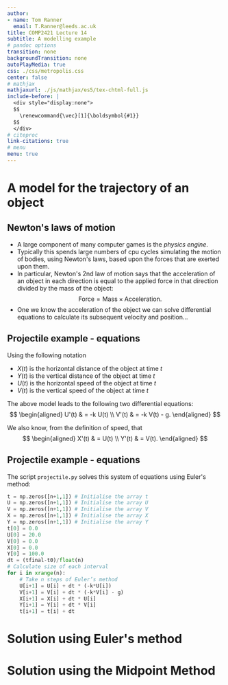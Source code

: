 ```yaml
---
author:
- name: Tom Ranner
  email: T.Ranner@leeds.ac.uk
title: COMP2421 Lecture 14
subtitle: A modelling example
# pandoc options
transition: none
backgroundTransition: none
autoPlayMedia: true
css: ./css/metropolis.css
center: false
# mathjax
mathjaxurl: ./js/mathjax/es5/tex-chtml-full.js
include-before: |
  <div style="display:none">
  $$
    \renewcommand{\vec}[1]{\boldsymbol{#1}}
  $$
  </div>
# citeproc
link-citations: true
# menu
menu: true
---
```

# A model for the trajectory of an object

## Newton's laws of motion

- A large component of many computer games is the *physics engine*.
- Typically this spends large numbers of cpu cycles simulating the motion of bodies, using Newton's laws, based upon the forces that are exerted upon them.
- In particular, Newton's 2nd law of motion says that the acceleration of an object in each direction is equal to the applied force in that direction divided by the mass of the object:
  $$
   \text{Force} = \text{Mass} \times \text{Acceleration}.
  $$
- One we know the acceleration of the object we can solve differential equations to calculate its subsequent velocity and position...

##

## Projectile example - equations

Using the following notation

- $X(t)$ is the horizontal distance of the object at time $t$
- $Y(t)$ is the vertical distance of the object at time $t$
- $U(t)$ is the horizontal speed of the object at time $t$
- $V(t)$ is the vertical speed of the object at time $t$

The above model leads to the following two differential equations:
$$
\begin{aligned}
U'(t) & = -k U(t) \\
V'(t) & = -k V(t) - g.
\end{aligned}
$$

We also know, from the definition of speed, that
$$
\begin{aligned}
X'(t) & = U(t) \\
Y'(t) & = V(t).
\end{aligned}
$$

## Projectile example - equations

The script `projectile.py` solves this system of equations using Euler's method:

```python
t = np.zeros([n+1,1]) # Initialise the array t
U = np.zeros([n+1,1]) # Initialise the array U
V = np.zeros([n+1,1]) # Initialise the array V
X = np.zeros([n+1,1]) # Initialise the array X
Y = np.zeros([n+1,1]) # Initialise the array Y
t[0] = 0.0
U[0] = 20.0
V[0] = 0.0
X[0] = 0.0
Y[0] = 100.0
dt = (tfinal-t0)/float(n)
# Calculate size of each interval
for i in xrange(n):
	# Take n steps of Euler’s method
	U[i+1] = U[i] + dt * (-k*U[i])
	V[i+1] = V[i] + dt * (-k*V[i] - g)
	X[i+1] = X[i] + dt * U[i]
	Y[i+1] = Y[i] + dt * V[i]
	t[i+1] = t[i] + dt
```


# Solution using Euler's method


# Solution using the Midpoint Method
